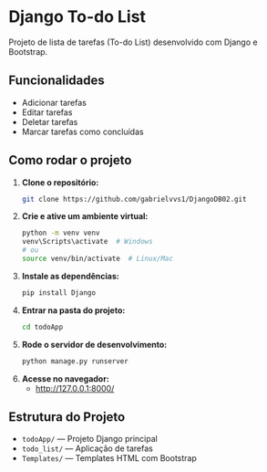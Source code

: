 # Django To-do List

Projeto de lista de tarefas (To-do List) desenvolvido com Django e Bootstrap.

## Funcionalidades
- Adicionar tarefas
- Editar tarefas
- Deletar tarefas
- Marcar tarefas como concluídas

## Como rodar o projeto

1. **Clone o repositório:**
   ```bash
   git clone https://github.com/gabrielvvs1/DjangoDB02.git
   ```
2. **Crie e ative um ambiente virtual:**
   ```bash
   python -m venv venv
   venv\Scripts\activate  # Windows
   # ou
   source venv/bin/activate  # Linux/Mac
   ```
3. **Instale as dependências:**
   ```bash
   pip install Django
   ```
4. **Entrar na pasta do projeto:**
   ```bash
   cd todoApp
   ```
5. **Rode o servidor de desenvolvimento:**
   ```bash
   python manage.py runserver
   ```
6. **Acesse no navegador:**
   - http://127.0.0.1:8000/

## Estrutura do Projeto
- `todoApp/` — Projeto Django principal
- `todo_list/` — Aplicação de tarefas
- `Templates/` — Templates HTML com Bootstrap


